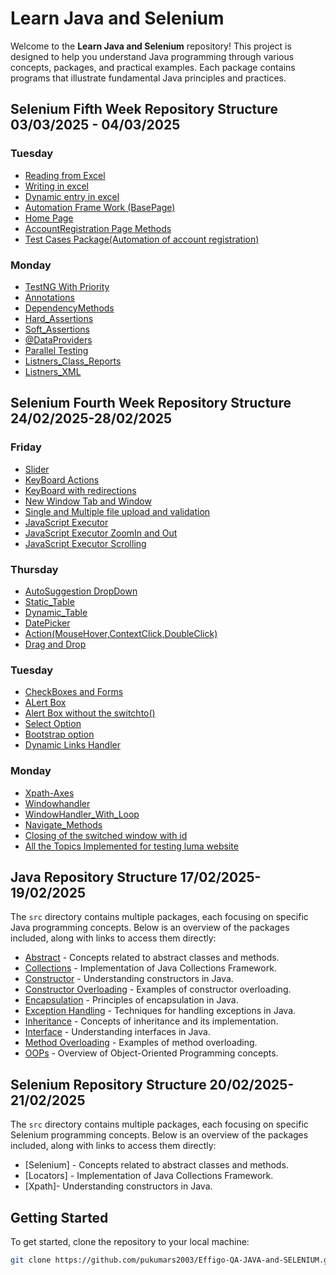 # Learn Java and Selenium

Welcome to the **Learn Java and Selenium** repository! This project is designed to help you understand Java programming through various concepts, packages, and practical examples. Each package contains programs that illustrate fundamental Java principles and practices.  

## Selenium Fifth Week Repository Structure  03/03/2025 - 04/03/2025

### Tuesday
- [Reading from Excel](https://github.com/pukumars2003/Effigo-QA-JAVA-and-SELENIUM/blob/main/SELENIUM_FIFTH_WEEK/src/test/java/Tuesday/Reading_Excel_Data.java)   
- [Writing in excel](https://github.com/pukumars2003/Effigo-QA-JAVA-and-SELENIUM/blob/main/SELENIUM_FIFTH_WEEK/src/test/java/Tuesday/Writing_IN_Excel.java)  
- [Dynamic entry in excel](https://github.com/pukumars2003/Effigo-QA-JAVA-and-SELENIUM/blob/main/SELENIUM_FIFTH_WEEK/src/test/java/Tuesday/Creating_Excel_In_Dynamic.java) 
- [Automation Frame Work (BasePage)](https://github.com/pukumars2003/Effigo-QA-JAVA-and-SELENIUM/blob/main/Fifth_Week_Hybrid_FrameWork/src/test/java/pageObjects/BasePage.java)
- [Home Page](https://github.com/pukumars2003/Effigo-QA-JAVA-and-SELENIUM/blob/main/Fifth_Week_Hybrid_FrameWork/src/test/java/pageObjects/HomePage.java)
- [AccountRegistration Page Methods](https://github.com/pukumars2003/Effigo-QA-JAVA-and-SELENIUM/blob/main/Fifth_Week_Hybrid_FrameWork/src/test/java/pageObjects/AccountRegistrationPage.java)
- [Test Cases Package(Automation of account registration)](https://github.com/pukumars2003/Effigo-QA-JAVA-and-SELENIUM/blob/main/Fifth_Week_Hybrid_FrameWork/src/test/java/testCases/TC001_AccountRegistrationTest.java)


### Monday
- [TestNG With Priority](https://github.com/pukumars2003/Effigo-QA-JAVA-and-SELENIUM/blob/main/SELENIUM_FIFTH_WEEK/src/test/java/Monday_INITIAL/Zeorth.java)   
- [Annotations](https://github.com/pukumars2003/Effigo-QA-JAVA-and-SELENIUM/blob/main/SELENIUM_FIFTH_WEEK/src/test/java/Monday_INITIAL/First.java)  
- [DependencyMethods](https://github.com/pukumars2003/Effigo-QA-JAVA-and-SELENIUM/blob/main/SELENIUM_FIFTH_WEEK/src/test/java/Monday_INITIAL/DepedencyMethods.java) 
- [Hard_Assertions](https://github.com/pukumars2003/Effigo-QA-JAVA-and-SELENIUM/blob/main/SELENIUM_FIFTH_WEEK/src/test/java/Monday_INITIAL/Hard_Assertions.java)
- [Soft_Assertions](https://github.com/pukumars2003/Effigo-QA-JAVA-and-SELENIUM/blob/main/SELENIUM_FIFTH_WEEK/src/test/java/Monday_INITIAL/softassert_.java)
- [@DataProviders](https://github.com/pukumars2003/Effigo-QA-JAVA-and-SELENIUM/blob/main/SELENIUM_FIFTH_WEEK/src/test/java/Monday/First.java)
- [Parallel Testing](https://github.com/pukumars2003/Effigo-QA-JAVA-and-SELENIUM/blob/main/SELENIUM_FIFTH_WEEK/src/test/java/Monday/Parellel_Testing_Parameters.java)
- [Listners_Class_Reports](https://github.com/pukumars2003/Effigo-QA-JAVA-and-SELENIUM/blob/main/SELENIUM_FIFTH_WEEK/src/test/java/Monday/Listeners_Class_Report.java)
- [Listners_XML](https://github.com/pukumars2003/Effigo-QA-JAVA-and-SELENIUM/blob/main/SELENIUM_FIFTH_WEEK/src/test/java/Monday/lisntner_testng.xml)


## Selenium Fourth Week Repository Structure  24/02/2025-28/02/2025

### Friday
- [Slider](https://github.com/pukumars2003/Effigo-QA-JAVA-and-SELENIUM/blob/main/Selenium_fourth_Week/src/main/java/Friday/Slider.java)   
- [KeyBoard Actions](https://github.com/pukumars2003/Effigo-QA-JAVA-and-SELENIUM/blob/main/Selenium_fourth_Week/src/main/java/Friday/KeyBoard_Actions.java)  
- [KeyBoard with redirections](https://github.com/pukumars2003/Effigo-QA-JAVA-and-SELENIUM/blob/main/Selenium_fourth_Week/src/main/java/Friday/KeyBoard_With_Redirection.java) 
- [New Window Tab and Window](https://github.com/pukumars2003/Effigo-QA-JAVA-and-SELENIUM/blob/main/Selenium_fourth_Week/src/main/java/Friday/New_Window_Tab.java)
- [Single and Multiple file upload and validation](https://github.com/pukumars2003/Effigo-QA-JAVA-and-SELENIUM/blob/main/Selenium_fourth_Week/src/main/java/Friday/Single_File_Upload.java)
- [JavaScript Executor](https://github.com/pukumars2003/Effigo-QA-JAVA-and-SELENIUM/blob/main/Selenium_fourth_Week/src/main/java/Friday/Java_Script_Executor.java)
- [JavaScript Executor ZoomIn and Out](https://github.com/pukumars2003/Effigo-QA-JAVA-and-SELENIUM/blob/main/Selenium_fourth_Week/src/main/java/Friday/Javaexexecutor_zoomin_zoomout.java)
- [JavaScript Executor Scrolling](https://github.com/pukumars2003/Effigo-QA-JAVA-and-SELENIUM/blob/main/Selenium_fourth_Week/src/main/java/Friday/JavaScript_Scrolling_page.java)


### Thursday
- [AutoSuggestion DropDown](https://github.com/pukumars2003/Effigo-QA-JAVA-and-SELENIUM/blob/main/Selenium_fourth_Week/src/main/java/Thursday/Zeorth.java)   
- [Static_Table](https://github.com/pukumars2003/Effigo-QA-JAVA-and-SELENIUM/blob/main/Selenium_fourth_Week/src/main/java/Thursday/Table_Static.java)  
- [Dynamic_Table](https://github.com/pukumars2003/Effigo-QA-JAVA-and-SELENIUM/blob/main/Selenium_fourth_Week/src/main/java/Thursday/Dynamic_Table.java) 
- [DatePicker](https://github.com/pukumars2003/Effigo-QA-JAVA-and-SELENIUM/blob/main/Selenium_fourth_Week/src/main/java/Thursday/Date_Handler.java)
- [Action(MouseHover,ContextClick,DoubleClick)](https://github.com/pukumars2003/Effigo-QA-JAVA-and-SELENIUM/blob/main/Selenium_fourth_Week/src/main/java/Thursday/Mouse_Hover.java)
- [Drag and Drop](https://github.com/pukumars2003/Effigo-QA-JAVA-and-SELENIUM/blob/main/Selenium_fourth_Week/src/main/java/Thursday/Drag_Drop.java)


### Tuesday
- [CheckBoxes and Forms](https://github.com/pukumars2003/Effigo-QA-JAVA-and-SELENIUM/blob/main/Selenium_fourth_Week/src/main/java/Tuesday/Check_Box_And_Form.java)   
- [ALert Box](https://github.com/pukumars2003/Effigo-QA-JAVA-and-SELENIUM/blob/main/Selenium_fourth_Week/src/main/java/Tuesday/Alert_Window.java)  
- [Alert Box without the switchto()](https://github.com/pukumars2003/Effigo-QA-JAVA-and-SELENIUM/blob/main/Selenium_fourth_Week/src/main/java/Tuesday/Alert_Without_Switchto.java) 
- [Select Option](https://github.com/pukumars2003/Effigo-QA-JAVA-and-SELENIUM/blob/main/Selenium_fourth_Week/src/main/java/Tuesday/Select_Option.java)
- [Bootstrap option](https://github.com/pukumars2003/Effigo-QA-JAVA-and-SELENIUM/blob/main/Selenium_fourth_Week/src/main/java/Tuesday/BootStrap_DropDown.java)
- [Dynamic Links Handler](https://github.com/pukumars2003/Effigo-QA-JAVA-and-SELENIUM/blob/main/Selenium_fourth_Week/src/main/java/Tuesday/Dynamic_Links_Extractions.java)


### Monday  

- [Xpath-Axes](https://github.com/pukumars2003/Effigo-QA-JAVA-and-SELENIUM/blob/main/Selenium_fourth_Week/src/main/java/Monday/First.java)   
- [Windowhandler](https://github.com/pukumars2003/Effigo-QA-JAVA-and-SELENIUM/blob/main/Selenium_fourth_Week/src/main/java/Monday/Handling_Multiple_Browser_Window.java)  
- [WindowHandler_With_Loop](https://github.com/pukumars2003/Effigo-QA-JAVA-and-SELENIUM/blob/main/Selenium_fourth_Week/src/main/java/Monday/Handling_Multiple_Window_With_Loop.java) 
- [Navigate_Methods](https://github.com/pukumars2003/Effigo-QA-JAVA-and-SELENIUM/blob/main/Selenium_fourth_Week/src/main/java/Monday/Zeroth_Navigate.java)
- [Closing of the switched window with id](https://github.com/pukumars2003/Effigo-QA-JAVA-and-SELENIUM/blob/main/Selenium_fourth_Week/src/main/java/Monday/Closing_Multiple_Window_with_id.java)
- [All the Topics Implemented for testing luma website](https://github.com/pukumars2003/Effigo-QA-JAVA-and-SELENIUM/blob/main/Selenium_fourth_Week/src/main/java/Monday/First.java)










## Java Repository Structure  17/02/2025-19/02/2025

The `src` directory contains multiple packages, each focusing on specific Java programming concepts. Below is an overview of the packages included, along with links to access them directly:  

- [Abstract](https://github.com/pukumars2003/Effigo-QA-JAVA-and-SELENIUM/tree/main/Learn_Java/src/Abstract) - Concepts related to abstract classes and methods.  
- [Collections](https://github.com/pukumars2003/Effigo-QA-JAVA-and-SELENIUM/tree/main/Learn_Java/src/Collections) - Implementation of Java Collections Framework.  
- [Constructor](https://github.com/pukumars2003/Effigo-QA-JAVA-and-SELENIUM/tree/main/Learn_Java/src/Constructor) - Understanding constructors in Java.  
- [Constructor Overloading](https://github.com/pukumars2003/Effigo-QA-JAVA-and-SELENIUM/tree/main/Learn_Java/src/Constructor_overloading) - Examples of constructor overloading.  
- [Encapsulation](https://github.com/pukumars2003/Effigo-QA-JAVA-and-SELENIUM/tree/main/Learn_Java/src/Encapsulation) - Principles of encapsulation in Java.  
- [Exception Handling](https://github.com/pukumars2003/Effigo-QA-JAVA-and-SELENIUM/tree/main/Learn_Java/src/Exception_Handling) - Techniques for handling exceptions in Java.  
- [Inheritance](https://github.com/pukumars2003/Effigo-QA-JAVA-and-SELENIUM/tree/main/Learn_Java/src/Inheritance) - Concepts of inheritance and its implementation.  
- [Interface](https://github.com/pukumars2003/Effigo-QA-JAVA-and-SELENIUM/tree/main/Learn_Java/src/Interface) - Understanding interfaces in Java.  
- [Method Overloading](https://github.com/pukumars2003/Effigo-QA-JAVA-and-SELENIUM/tree/main/Learn_Java/src/Method_Overloading) - Examples of method overloading.  
- [OOPs](https://github.com/pukumars2003/Effigo-QA-JAVA-and-SELENIUM/tree/main/Learn_Java/src/oops) - Overview of Object-Oriented Programming concepts.


## Selenium Repository Structure  20/02/2025-21/02/2025

The `src` directory contains multiple packages, each focusing on specific Selenium programming concepts. Below is an overview of the packages included, along with links to access them directly:  

- [Selenium] - Concepts related to abstract classes and methods.  
- [Locators] - Implementation of Java Collections Framework.  
- [Xpath]- Understanding constructors in Java.  



## Getting Started  

To get started, clone the repository to your local machine:  

```bash  
git clone https://github.com/pukumars2003/Effigo-QA-JAVA-and-SELENIUM.git
